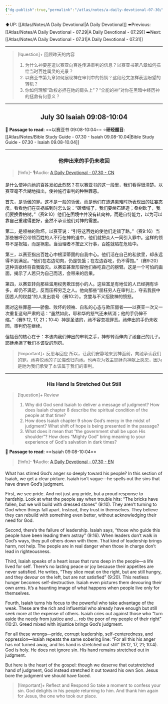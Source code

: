 ```yaml
---
{"dg-publish":true,"permalink":"/atlas/notes/a-daily-devotional-07-30/"}
---
```


 ⬆️UP: [[Atlas/Notes/A Daily Devotional\|A Daily Devotional]]
⬅️Previous: [[Atlas/Notes/A Daily Devotional - 07.29\|A Daily Devotional - 07.29]]
➡️Next: [[Atlas/Notes/A Daily Devotional - 07.31\|A Daily Devotional - 07.31]]

---

> [!question]+ 回顾昨天的内容
> 1. 为什么神要差遣以赛亚向百姓传递审判的信息？以赛亚书第八章如何描绘当时百姓属灵的光景？
> 2. 以赛亚书第九章如何展现神在审判中的怜悯？这段经文怎样表达盼望的转机？
> 3. 你如何理解“政权必担在祂的肩头上”？“全能的神”对你在黑暗中经历神的拯救有何意义？

---
## <center>July 30 Isaiah 09:08-10:04</center>

📖 **Passage to read**: ==以赛亚书 09:08-10:04==
⭐**研经题目**: [[Atlas/Notes/Bible Study Guide - 07.30 - Isaiah 09.08-10.04\|Bible Study Guide - 07.30 - Isaiah 09.08-10.04]]

---
### <center>他伸出来的手仍未收回</center>

> [!info]- 🎙️Audio: [A Daily Devotional - 07.30 - CN]()


是什么使神向祂的百姓发如此烈怒？在以赛亚书的这一段里，我们看得很清楚。以赛亚毫不含糊地指出，使神施行审判的种种罪恶。

首先，是骄傲的罪。这不是一般的骄傲，而是他们在遭遇患难时所表现出的狂妄态度。看看他们在灾祸临到时怎么说：“砖墙塌了，我们要凿石建造；桑树砍了，我们要换香柏树。”（赛9:10）他们在困境中并没有转向神，而是自恃能力，以为可以靠自己重建得更好，全然不承认他们对神的需要。

第二，是领袖的败坏。以赛亚说：“引导这百姓的使他们走错了路。”（赛9:16）当那些被呼召带领百姓的人不行在神的道中，他们就把众人一同引入罪中。这样的领导不是祝福，而是祸患。当治理者不按正义行事，百姓就陷在危险中。

第三，以赛亚指出百姓心中根深蒂固的自我中心。他们活在自己的私欲里，却永远得不到满足。“他们在右边切肉，仍是饥饿；在左边吞吃，仍不得饱。”（赛9:20）这种贪欲终将自我毁灭。以赛亚甚至形容他们吞吃自己的膀臂。这是一个可怕的画面，揭示了人若只为自己而活，会带来的后果。

第四，以赛亚转向那些滥用权势欺压弱小的人。这些富足有地位的人已经拥有许多，却仍不满足，反而压榨穷乏之人。他向那些“屈枉穷人在审判上，夺去我民中困苦人的权益”的人发出哀号（赛10:2）。贪婪与不义招致神的愤怒。

面对这些罪恶——骄傲、败坏的领袖、自私的心态与欺压弱者——以赛亚一次又一次重复这句严肃的话：“虽然如此，耶和华的怒气还未转消；他的手仍伸不缩。”（赛9:12, 17, 21；10:4）神是圣洁的，祂不容忽视罪恶。祂伸出的手仍未收回，审判仍在继续。

但福音的核心在于：本该向我们伸出的审判之手，神却转而伸向了祂自己的儿子。耶稣承担了我们本该受的刑罚。

> [!important]+ 反思与回应
所以，让我们安静地来到神面前，向祂承认我们的罪。祂喜悦祂的子民悔改归向祂。也再次为救主耶稣向神献上感恩，因为是祂为我们承受了本该属于我们的审判。

---
### <center>His Hand Is Stretched Out Still</center>

> [!question]+ Review
> 1. ⁠Why did God send Isaiah to deliver a message of judgment? How does Isaiah chapter 8 describe the spiritual condition of the people at that time?
> 2. How does Isaiah chapter 9 show God’s mercy in the midst of judgment? What shift of hope is being presented in the passage?
> 3. What does it mean that “the government shall be upon His shoulder”? How does “Mighty God” bring meaning to your experience of God's salvation in dark times?

📖 **Passage to read**: ==Isaiah 09:08-10:04==

> [!info]- 🎙️Audio: [A Daily Devotional - 07.30 - EN]()  

What has stirred God’s anger so deeply toward his people? In this section of Isaiah, we get a clear picture. Isaiah isn’t vague—he spells out the sins that have drawn God’s judgment.

First, we see pride. And not just any pride, but a proud response to hardship. Look at what the people say when trouble hits: “The bricks have fallen, but we will build with dressed stones” (9:10). They aren’t turning to God when things fall apart. Instead, they trust in themselves. They believe they can rebuild with something even better, without acknowledging their need for God.

Second, there’s the failure of leadership. Isaiah says, “those who guide this people have been leading them astray” (9:16). When leaders don’t walk in God’s ways, they pull others down with them. That kind of leadership brings harm, not help. The people are in real danger when those in charge don’t lead in righteousness.

Third, Isaiah speaks of a heart issue that runs deep in the people—a life lived for self. There’s no lasting peace or joy because their appetites are never satisfied. He writes, “They slice meat on the right, but are still hungry, and they devour on the left, but are not satisfied” (9:20). This restless hunger becomes self-destructive. Isaiah even pictures them devouring their own arms. It’s a haunting image of what happens when people live only for themselves.

Fourth, Isaiah turns his focus to the powerful who take advantage of the weak. These are the rich and influential who already have enough but still seek more at the expense of others. Isaiah cries out against those who “turn aside the needy from justice and … rob the poor of my people of their right” (10:2). Greed mixed with injustice brings God’s judgment.

For all these wrongs—pride, corrupt leadership, self-centeredness, and oppression—Isaiah repeats the same sobering line: “For all this his anger has not turned away, and his hand is stretched out still” (9:12, 17, 21; 10:4). God is holy. He does not ignore sin. His hand remains stretched out in judgment.

But here is the heart of the gospel: though we deserve that outstretched hand of judgment, God instead stretched it out toward his own Son. Jesus bore the judgment we should have faced.

> [!important]+ Reflect and Respond
So take a moment to confess your sin. God delights in his people returning to him. And thank him again for Jesus, the one who took our place.






